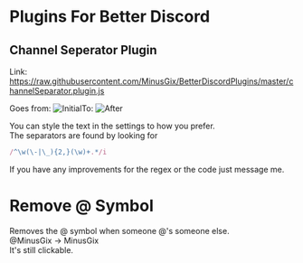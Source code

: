 # Plugins For Better Discord  
  
## Channel Seperator Plugin  
  
Link: https://raw.githubusercontent.com/MinusGix/BetterDiscordPlugins/master/channelSeparator.plugin.js 
  
Goes from: ![Initial](http://i.imgur.com/0R8wvDV.png)To: ![After](http://i.imgur.com/Ke9N1DI.png)  
  
You can style the text in the settings to how you prefer.  
The separators are found by looking for 
```javascript
/^\w(\-|\_){2,}(\w)+.*/i
```

If you have any improvements for the regex or the code just message me.
  
  
# Remove @ Symbol  
  
Removes the @ symbol when someone @'s someone else.  
@MinusGix -> MinusGix  
It's still clickable.
